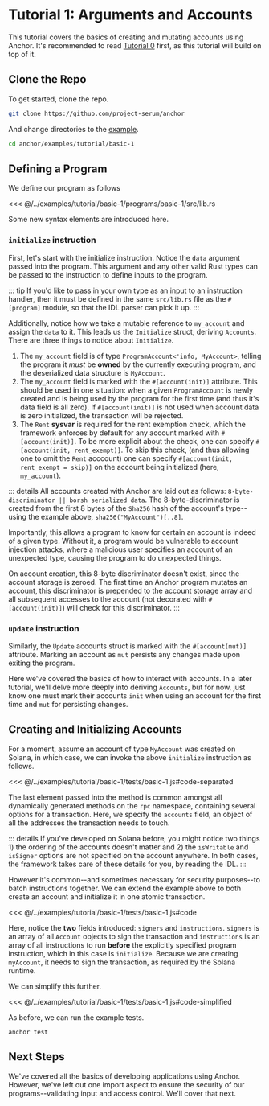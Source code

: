 # Tutorial 1: Arguments and Accounts

This tutorial covers the basics of creating and mutating accounts using Anchor.
It's recommended to read [Tutorial 0](./tutorial-0.md) first, as this tutorial will
build on top of it.

## Clone the Repo

To get started, clone the repo.

```bash
git clone https://github.com/project-serum/anchor
```

And change directories to the [example](https://github.com/project-serum/anchor/tree/master/examples/tutorial/basic-1).

```bash
cd anchor/examples/tutorial/basic-1
```

## Defining a Program

We define our program as follows

<<< @/../examples/tutorial/basic-1/programs/basic-1/src/lib.rs

Some new syntax elements are introduced here.

### `initialize` instruction

First, let's start with the initialize instruction. Notice the `data` argument passed into the program. This argument and any other valid
Rust types can be passed to the instruction to define inputs to the program.

::: tip
If you'd like to pass in your own type as an input to an instruction handler, then it must be
defined in the same `src/lib.rs` file as the `#[program]` module, so that the IDL parser can
pick it up.
:::

Additionally,
notice how we take a mutable reference to `my_account` and assign the `data` to it. This leads us
the `Initialize` struct, deriving `Accounts`. There are three things to notice about `Initialize`.

1. The `my_account` field is of type `ProgramAccount<'info, MyAccount>`, telling the program it *must*
be **owned** by the currently executing program, and the deserialized data structure is `MyAccount`.
2. The `my_account` field is marked with the `#[account(init)]` attribute. This should be used
in one situation: when a given `ProgramAccount` is newly created and is being used by the program
for the first time (and thus it's data field is all zero). If `#[account(init)]` is not used
when account data is zero initialized, the transaction will be rejected.
3. The `Rent` **sysvar** is required for the rent exemption check, which the framework enforces
by default for any account marked with `#[account(init)]`. To be more explicit about the check,
one can specify `#[account(init, rent_exempt)]`. To skip this check, (and thus
allowing one to omit the `Rent` acccount) one can specify
`#[account(init, rent_exempt = skip)]` on the account being initialized (here, `my_account`).

::: details
All accounts created with Anchor are laid out as follows: `8-byte-discriminator || borsh
serialized data`. The 8-byte-discriminator is created from the first 8 bytes of the
`Sha256` hash of the account's type--using the example above, `sha256("MyAccount")[..8]`.

Importantly, this allows a program to know for certain an account is indeed of a given type.
Without it, a program would be vulnerable to account injection attacks, where a malicious user
specifies an account of an unexpected type, causing the program to do unexpected things.

On account creation, this 8-byte discriminator doesn't exist, since the account storage is
zeroed. The first time an Anchor program mutates an account, this discriminator is prepended
to the account storage array and all subsequent accesses to the account (not decorated with
`#[account(init)]`) will check for this discriminator.
:::

### `update` instruction

Similarly, the `Update` accounts struct is marked  with the `#[account(mut)]` attribute.
Marking an account as `mut` persists any changes made upon exiting the program.

Here we've covered the basics of how to interact with accounts. In a later tutorial,
we'll delve more deeply into deriving `Accounts`, but for now, just know
one must mark their accounts `init` when using an account for the first time and `mut`
for persisting changes.

## Creating and Initializing Accounts

For a moment, assume an account of type `MyAccount` was created on Solana, in which case,
we can invoke the above `initialize` instruction as follows.

<<< @/../examples/tutorial/basic-1/tests/basic-1.js#code-separated

The last element passed into the method is common amongst all dynamically generated
methods on the `rpc` namespace, containing several options for a transaction. Here,
we specify the `accounts` field, an object of all the addresses the transaction
needs to touch.

::: details
If you've developed on Solana before, you might notice two things 1) the ordering of the accounts doesn't
matter and 2) the `isWritable` and `isSigner`
options are not specified on the account anywhere. In both cases, the framework takes care
of these details for you, by reading the IDL.
:::

However it's common--and sometimes necessary for security purposes--to batch
instructions together. We can extend the example above to both create an account
and initialize it in one atomic transaction.

<<< @/../examples/tutorial/basic-1/tests/basic-1.js#code

Here, notice the **two** fields introduced: `signers` and `instructions`. `signers`
is an array of all `Account` objects to sign the transaction and `instructions` is an
array of all instructions to run **before** the explicitly specified program instruction,
which in this case is `initialize`. Because we are creating `myAccount`, it needs to
sign the transaction, as required by the Solana runtime.

We can simplify this further.

<<< @/../examples/tutorial/basic-1/tests/basic-1.js#code-simplified

As before, we can run the example tests.

```
anchor test
```

## Next Steps

We've covered all the basics of developing applications using Anchor. However, we've
left out one import aspect to ensure the security of our programs--validating input
and access control. We'll cover that next.
